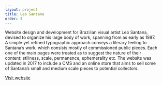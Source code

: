 ```yaml
---
layout: project
title: Leo Santana
order: 4
---
```


Website design and development for Brazilian visual artist Leo Santana, devised to organize his large body of work, spanning from as early as 1987. A simple yet refined typographic approach conveys a literary feeling to Santana’s work, which consists mostly of commissioned public pieces. Each one of the main pages were treated as to suggest the nature of their content: stillness, scale, permanence, ephemerality etc. The website was updated in 2017 to include a CMS and an online store that aims to sell some of Santana’s small and medium scale pieces to potential collectors.

<p class="specifications"><a target="_blank" href="http://leosantana.art.br">Visit website</a></p>